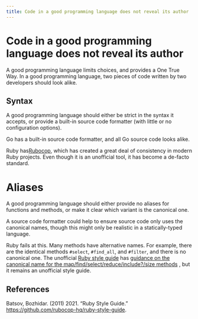```yaml
---
title: Code in a good programming language does not reveal its author
---
```


# Code in a good programming language does not reveal its author
A good programming language limits choices, and provides a One True Way. In a good programming language, two pieces of code written by two developers should look alike.

## Syntax
A good programming language should either be strict in the syntax it accepts, or provide a built-in source code formatter (with little or no configuration options).

Go has a built-in source code formatter, and all Go source code looks alike.

Ruby has[Rubocop](https://github.com/rubocop-hq/rubocop), which has created a great deal of consistency in modern Ruby projects. Even though it is an unofficial tool, it has become a de-facto standard.

# Aliases
A good programming language should either provide no aliases for functions and methods, or make it clear which variant is the canonical one.

A source code formatter could help to ensure source code only uses the canonical names, though this might only be realistic in a statically-typed language.

Ruby fails at this. Many methods have alternative names. For example, there are the identical methods `#select`, `#find_all`, and `#filter`, and there is no canonical one. The unofficial [Ruby style guide](https://github.com/rubocop-hq/ruby-style-guide) has [guidance on the canonical name for the map/find/select/reduce/include?/size methods](https://github.com/rubocop-hq/ruby-style-guide#map-find-select-reduce-include-size) , but it remains an unofficial style guide.

## References
Batsov, Bozhidar. (2011) 2021. “Ruby Style Guide.” https://github.com/rubocop-hq/ruby-style-guide.